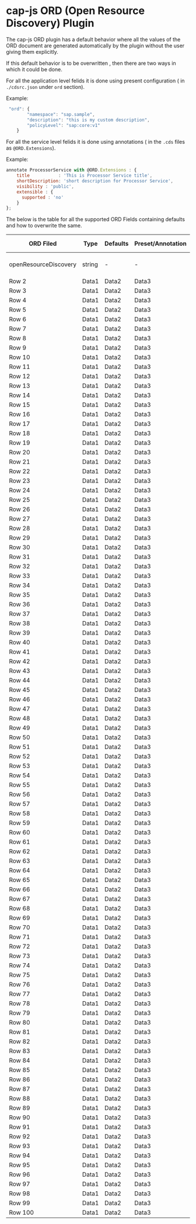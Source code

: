 # cap-js ORD (Open Resource Discovery) Plugin

The cap-js ORD plugin has a default behavior where all the values of the ORD document are generated automatically by the plugin without the user giving them explicitly.

If this default behavior is to be overwritten , then there are two ways in which it could be done. 

For all the application level felids it is done using present configuration ( in `./cdsrc.json` under `ord` section).

Example:

```js
 "ord": {
        "namespace": "sap.sample",
        "description": "this is my custom description",
        "policyLevel": "sap:core:v1"
    }

```

For all the service level felids it is done using annotations ( in the `.cds` files as `@ORD.Extensions`).

Example:

```js
annotate ProcessorService with @ORD.Extensions : {
    title           : 'This is Processor Service title',
    shortDescription: 'short description for Processor Service',
    visibility : 'public',
    extensible : {
      supported : 'no'
    }
};

```

The below is the table for all the supported ORD Fields containing defaults and how to overwrite the same.


| ORD Filed  | Type | Defaults | Preset/Annotation | Usage Example | Description |
|----------|----------|----------|----------|----------|----------|
| openResourceDiscovery    | string  |-   | -  | -   | 1.9 (generated by plugin)  |
| Row 2    | Data1   | Data2   | Data3   | Data4   | Data5   |
| Row 3    | Data1   | Data2   | Data3   | Data4   | Data5   |
| Row 4    | Data1   | Data2   | Data3   | Data4   | Data5   |
| Row 5    | Data1   | Data2   | Data3   | Data4   | Data5   |
| Row 6    | Data1   | Data2   | Data3   | Data4   | Data5   |
| Row 7    | Data1   | Data2   | Data3   | Data4   | Data5   |
| Row 8    | Data1   | Data2   | Data3   | Data4   | Data5   |
| Row 9    | Data1   | Data2   | Data3   | Data4   | Data5   |
| Row 10   | Data1   | Data2   | Data3   | Data4   | Data5   |
| Row 11   | Data1   | Data2   | Data3   | Data4   | Data5   |
| Row 12   | Data1   | Data2   | Data3   | Data4   | Data5   |
| Row 13   | Data1   | Data2   | Data3   | Data4   | Data5   |
| Row 14   | Data1   | Data2   | Data3   | Data4   | Data5   |
| Row 15   | Data1   | Data2   | Data3   | Data4   | Data5   |
| Row 16   | Data1   | Data2   | Data3   | Data4   | Data5   |
| Row 17   | Data1   | Data2   | Data3   | Data4   | Data5   |
| Row 18   | Data1   | Data2   | Data3   | Data4   | Data5   |
| Row 19   | Data1   | Data2   | Data3   | Data4   | Data5   |
| Row 20   | Data1   | Data2   | Data3   | Data4   | Data5   |
| Row 21   | Data1   | Data2   | Data3   | Data4   | Data5   |
| Row 22   | Data1   | Data2   | Data3   | Data4   | Data5   |
| Row 23   | Data1   | Data2   | Data3   | Data4   | Data5   |
| Row 24   | Data1   | Data2   | Data3   | Data4   | Data5   |
| Row 25   | Data1   | Data2   | Data3   | Data4   | Data5   |
| Row 26   | Data1   | Data2   | Data3   | Data4   | Data5   |
| Row 27   | Data1   | Data2   | Data3   | Data4   | Data5   |
| Row 28   | Data1   | Data2   | Data3   | Data4   | Data5   |
| Row 29   | Data1   | Data2   | Data3   | Data4   | Data5   |
| Row 30   | Data1   | Data2   | Data3   | Data4   | Data5   |
| Row 31   | Data1   | Data2   | Data3   | Data4   | Data5   |
| Row 32   | Data1   | Data2   | Data3   | Data4   | Data5   |
| Row 33   | Data1   | Data2   | Data3   | Data4   | Data5   |
| Row 34   | Data1   | Data2   | Data3   | Data4   | Data5   |
| Row 35   | Data1   | Data2   | Data3   | Data4   | Data5   |
| Row 36   | Data1   | Data2   | Data3   | Data4   | Data5   |
| Row 37   | Data1   | Data2   | Data3   | Data4   | Data5   |
| Row 38   | Data1   | Data2   | Data3   | Data4   | Data5   |
| Row 39   | Data1   | Data2   | Data3   | Data4   | Data5   |
| Row 40   | Data1   | Data2   | Data3   | Data4   | Data5   |
| Row 41   | Data1   | Data2   | Data3   | Data4   | Data5   |
| Row 42   | Data1   | Data2   | Data3   | Data4   | Data5   |
| Row 43   | Data1   | Data2   | Data3   | Data4   | Data5   |
| Row 44   | Data1   | Data2   | Data3   | Data4   | Data5   |
| Row 45   | Data1   | Data2   | Data3   | Data4   | Data5   |
| Row 46   | Data1   | Data2   | Data3   | Data4   | Data5   |
| Row 47   | Data1   | Data2   | Data3   | Data4   | Data5   |
| Row 48   | Data1   | Data2   | Data3   | Data4   | Data5   |
| Row 49   | Data1   | Data2   | Data3   | Data4   | Data5   |
| Row 50   | Data1   | Data2   | Data3   | Data4   | Data5   |
| Row 51   | Data1   | Data2   | Data3   | Data4   | Data5   |
| Row 52   | Data1   | Data2   | Data3   | Data4   | Data5   |
| Row 53   | Data1   | Data2   | Data3   | Data4   | Data5   |
| Row 54   | Data1   | Data2   | Data3   | Data4   | Data5   |
| Row 55   | Data1   | Data2   | Data3   | Data4   | Data5   |
| Row 56   | Data1   | Data2   | Data3   | Data4   | Data5   |
| Row 57   | Data1   | Data2   | Data3   | Data4   | Data5   |
| Row 58   | Data1   | Data2   | Data3   | Data4   | Data5   |
| Row 59   | Data1   | Data2   | Data3   | Data4   | Data5   |
| Row 60   | Data1   | Data2   | Data3   | Data4   | Data5   |
| Row 61   | Data1   | Data2   | Data3   | Data4   | Data5   |
| Row 62   | Data1   | Data2   | Data3   | Data4   | Data5   |
| Row 63   | Data1   | Data2   | Data3   | Data4   | Data5   |
| Row 64   | Data1   | Data2   | Data3   | Data4   | Data5   |
| Row 65   | Data1   | Data2   | Data3   | Data4   | Data5   |
| Row 66   | Data1   | Data2   | Data3   | Data4   | Data5   |
| Row 67   | Data1   | Data2   | Data3   | Data4   | Data5   |
| Row 68   | Data1   | Data2   | Data3   | Data4   | Data5   |
| Row 69   | Data1   | Data2   | Data3   | Data4   | Data5   |
| Row 70   | Data1   | Data2   | Data3   | Data4   | Data5   |
| Row 71   | Data1   | Data2   | Data3   | Data4   | Data5   |
| Row 72   | Data1   | Data2   | Data3   | Data4   | Data5   |
| Row 73   | Data1   | Data2   | Data3   | Data4   | Data5   |
| Row 74   | Data1   | Data2   | Data3   | Data4   | Data5   |
| Row 75   | Data1   | Data2   | Data3   | Data4   | Data5   |
| Row 76   | Data1   | Data2   | Data3   | Data4   | Data5   |
| Row 77   | Data1   | Data2   | Data3   | Data4   | Data5   |
| Row 78   | Data1   | Data2   | Data3   | Data4   | Data5   |
| Row 79   | Data1   | Data2   | Data3   | Data4   | Data5   |
| Row 80   | Data1   | Data2   | Data3   | Data4   | Data5   |
| Row 81   | Data1   | Data2   | Data3   | Data4   | Data5   |
| Row 82   | Data1   | Data2   | Data3   | Data4   | Data5   |
| Row 83   | Data1   | Data2   | Data3   | Data4   | Data5   |
| Row 84   | Data1   | Data2   | Data3   | Data4   | Data5   |
| Row 85   | Data1   | Data2   | Data3   | Data4   | Data5   |
| Row 86   | Data1   | Data2   | Data3   | Data4   | Data5   |
| Row 87   | Data1   | Data2   | Data3   | Data4   | Data5   |
| Row 88   | Data1   | Data2   | Data3   | Data4   | Data5   |
| Row 89   | Data1   | Data2   | Data3   | Data4   | Data5   |
| Row 90   | Data1   | Data2   | Data3   | Data4   | Data5   |
| Row 91   | Data1   | Data2   | Data3   | Data4   | Data5   |
| Row 92   | Data1   | Data2   | Data3   | Data4   | Data5   |
| Row 93   | Data1   | Data2   | Data3   | Data4   | Data5   |
| Row 94   | Data1   | Data2   | Data3   | Data4   | Data5   |
| Row 95   | Data1   | Data2   | Data3   | Data4   | Data5   |
| Row 96   | Data1   | Data2   | Data3   | Data4   | Data5   |
| Row 97   | Data1   | Data2   | Data3   | Data4   | Data5   |
| Row 98   | Data1   | Data2   | Data3   | Data4   | Data5   |
| Row 99   | Data1   | Data2   | Data3   | Data4   | Data5   |
| Row 100  | Data1   | Data2   | Data3   | Data4   | Data5   |
